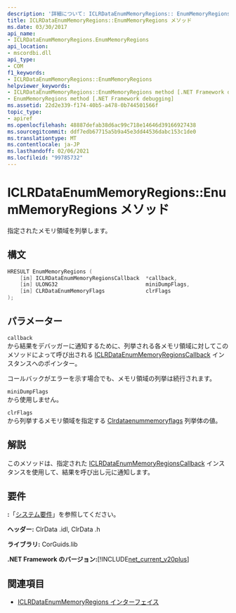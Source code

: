 ```yaml
---
description: '詳細について: ICLRDataEnumMemoryRegions:: EnumMemoryRegions メソッド'
title: ICLRDataEnumMemoryRegions::EnumMemoryRegions メソッド
ms.date: 03/30/2017
api_name:
- ICLRDataEnumMemoryRegions.EnumMemoryRegions
api_location:
- mscordbi.dll
api_type:
- COM
f1_keywords:
- ICLRDataEnumMemoryRegions::EnumMemoryRegions
helpviewer_keywords:
- ICLRDataEnumMemoryRegions::EnumMemoryRegions method [.NET Framework debugging]
- EnumMemoryRegions method [.NET Framework debugging]
ms.assetid: 22d2e339-f174-40b5-a478-0b744501566f
topic_type:
- apiref
ms.openlocfilehash: 48887defab38d6ac99c718e14646d39166927438
ms.sourcegitcommit: ddf7edb67715a5b9a45e3dd44536dabc153c1de0
ms.translationtype: MT
ms.contentlocale: ja-JP
ms.lasthandoff: 02/06/2021
ms.locfileid: "99785732"
---
```

# <a name="iclrdataenummemoryregionsenummemoryregions-method"></a>ICLRDataEnumMemoryRegions::EnumMemoryRegions メソッド

指定されたメモリ領域を列挙します。  
  
## <a name="syntax"></a>構文  
  
```cpp  
HRESULT EnumMemoryRegions (  
    [in] ICLRDataEnumMemoryRegionsCallback  *callback,  
    [in] ULONG32                            miniDumpFlags,  
    [in] CLRDataEnumMemoryFlags             clrFlags  
);  
```  
  
## <a name="parameters"></a>パラメーター  

 `callback`  
 から結果をデバッガーに通知するために、列挙される各メモリ領域に対してこのメソッドによって呼び出される [ICLRDataEnumMemoryRegionsCallback](iclrdataenummemoryregionscallback-interface.md) インスタンスへのポインター。  
  
 コールバックがエラーを示す場合でも、メモリ領域の列挙は続行されます。  
  
 `miniDumpFlags`  
 から使用しません。  
  
 `clrFlags`  
 から列挙するメモリ領域を指定する [Clrdataenummemoryflags](clrdataenummemoryflags-enumeration.md) 列挙体の値。  
  
## <a name="remarks"></a>解説  

 このメソッドは、指定された [ICLRDataEnumMemoryRegionsCallback](iclrdataenummemoryregionscallback-interface.md) インスタンスを使用して、結果を呼び出し元に通知します。  
  
## <a name="requirements"></a>要件  

 **:**「[システム要件](../../get-started/system-requirements.md)」を参照してください。  
  
 **ヘッダー:** ClrData .idl, ClrData .h  
  
 **ライブラリ:** CorGuids.lib  
  
 **.NET Framework のバージョン:**[!INCLUDE[net_current_v20plus](../../../../includes/net-current-v20plus-md.md)]  
  
## <a name="see-also"></a>関連項目

- [ICLRDataEnumMemoryRegions インターフェイス](iclrdataenummemoryregions-interface.md)
